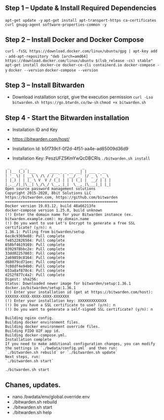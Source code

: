## Step 1 – Update & Install Required Dependencies

```apt-get update -y```
```apt-get install apt-transport-https ca-certificates curl gnupg-agent software-properties-common -y```

## Step 2 – Install Docker and Docker Compose
```curl -fsSL https://download.docker.com/linux/ubuntu/gpg | apt-key add -```
```add-apt-repository "deb [arch=amd64] https://download.docker.com/linux/ubuntu $(lsb_release -cs) stable"```
```apt-get install docker-ce docker-ce-cli containerd.io docker-compose -y```
```docker --version```
```docker-compose --version```

## Step 3 – Install Bitwarden
* Download installation script, give the execution permission 
```curl -Lso bitwarden.sh https://go.btwrdn.co/bw-sh```
```chmod +x bitwarden.sh```
## Step 4 - Start the Bitwarden installation

* Installation ID and Key
* https://bitwarden.com/host/

* Installation Id: b5f739cf-0f2d-4f51-aa4e-ad85009d36d9
* Installation Key: PeszUFZ5KmYwQcDBCRls
```./bitwarden.sh install```

```
 _     _ _                         _           
| |__ (_) |___      ____ _ _ __ __| | ___ _ __ 
| '_ \| | __\ \ /\ / / _` | '__/ _` |/ _ \ '_ \
| |_) | | |_ \ V  V / (_| | | | (_| |  __/ | | |
|_.__/|_|\__| \_/\_/ \__,_|_|  \__,_|\___|_| |_|
Open source password management solutions
Copyright 2015-2020, 8bit Solutions LLC
https://bitwarden.com, https://github.com/bitwarden
===================================================
Docker version 19.03.12, build 48a66213fe
docker-compose version 1.25.0, build unknown
(!) Enter the domain name for your Bitwarden instance (ex. bitwarden.example.com): my.domain.name
(!) Do you want to use Let's Encrypt to generate a free SSL certificate? (y/n): n
1.36.1: Pulling from bitwarden/setup
6ec8c9369e08: Pull complete
fe8522826504: Pull complete
658bf4619169: Pull complete
0392978bbc2e: Pull complete
33dd02257803: Pull complete
2a69859c8164: Pull complete
d68079cd71ee: Pull complete
7c08df4e94b0: Pull complete
653a8af878c4: Pull complete
d252f877c4a2: Pull complete
Digest: sha256:
Status: Downloaded newer image for bitwarden/setup:1.36.1
docker.io/bitwarden/setup:1.36.1
(!) Enter your installation id (get at https://bitwarden.com/host): XXXXXX-XXXX-XXXX-XXXX-XXXXXXX
(!) Enter your installation key: XXXXXXXXXXXXX
(!) Do you have a SSL certificate to use? (y/n): n
(!) Do you want to generate a self-signed SSL certificate? (y/n): n

Building nginx config.
Building docker environment files.
Building docker environment override files.
Building FIDO U2F app id.
Building docker-compose.yml.
Installation complete
If you need to make additional configuration changes, you can modify
the settings in `./bwdata/config.yml` and then run:
`./bitwarden.sh rebuild` or `./bitwarden.sh update`
Next steps, run:
`./bitwarden.sh start`
```

```./bitwarden.sh start```

## Chanes, updates.

* nano /bwdata/env/global.override.env
* ./bitwarden.sh rebuild
* ./bitwarden.sh start
* ./bitwarden.sh help
